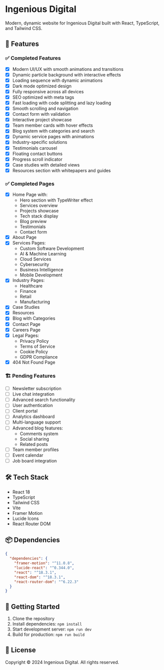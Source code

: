 # Ingenious Digital

Modern, dynamic website for Ingenious Digital built with React, TypeScript, and Tailwind CSS.

## 🚀 Features

### ✅ Completed Features
- [x] Modern UI/UX with smooth animations and transitions
- [x] Dynamic particle background with interactive effects
- [x] Loading sequence with dynamic animations
- [x] Dark mode optimized design
- [x] Fully responsive across all devices
- [x] SEO optimized with meta tags
- [x] Fast loading with code splitting and lazy loading
- [x] Smooth scrolling and navigation
- [x] Contact form with validation
- [x] Interactive project showcase
- [x] Team member cards with hover effects
- [x] Blog system with categories and search
- [x] Dynamic service pages with animations
- [x] Industry-specific solutions
- [x] Testimonials carousel
- [x] Floating contact buttons
- [x] Progress scroll indicator
- [x] Case studies with detailed views
- [x] Resources section with whitepapers and guides

### ✅ Completed Pages
- [x] Home Page with:
  - Hero section with TypeWriter effect
  - Services overview
  - Projects showcase
  - Tech stack display
  - Blog preview
  - Testimonials
  - Contact form
- [x] About Page
- [x] Services Pages:
  - Custom Software Development
  - AI & Machine Learning
  - Cloud Services
  - Cybersecurity
  - Business Intelligence
  - Mobile Development
- [x] Industry Pages:
  - Healthcare
  - Finance
  - Retail
  - Manufacturing
- [x] Case Studies
- [x] Resources
- [x] Blog with Categories
- [x] Contact Page
- [x] Careers Page
- [x] Legal Pages:
  - Privacy Policy
  - Terms of Service
  - Cookie Policy
  - GDPR Compliance
- [x] 404 Not Found Page

### 🏗️ Pending Features
- [ ] Newsletter subscription
- [ ] Live chat integration
- [ ] Advanced search functionality
- [ ] User authentication
- [ ] Client portal
- [ ] Analytics dashboard
- [ ] Multi-language support
- [ ] Advanced blog features:
  - Comments system
  - Social sharing
  - Related posts
- [ ] Team member profiles
- [ ] Event calendar
- [ ] Job board integration

## 🛠️ Tech Stack
- React 18
- TypeScript
- Tailwind CSS
- Vite
- Framer Motion
- Lucide Icons
- React Router DOM

## 📦 Dependencies
```json
{
  "dependencies": {
    "framer-motion": "^11.0.8",
    "lucide-react": "^0.344.0",
    "react": "^18.3.1",
    "react-dom": "^18.3.1",
    "react-router-dom": "^6.22.3"
  }
}
```

## 🚀 Getting Started

1. Clone the repository
2. Install dependencies: `npm install`
3. Start development server: `npm run dev`
4. Build for production: `npm run build`

## 📝 License

Copyright © 2024 Ingenious Digital. All rights reserved.
